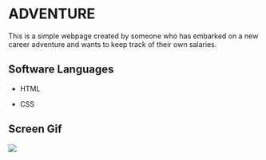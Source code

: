 
<h1>ADVENTURE</h1>

This is a simple webpage created by someone who has embarked on a new career adventure and wants to keep track of their own salaries.

<h2> Software Languages </h2>

- HTML

- CSS

<h2> Screen Gif </h2>

![](screen.gif)